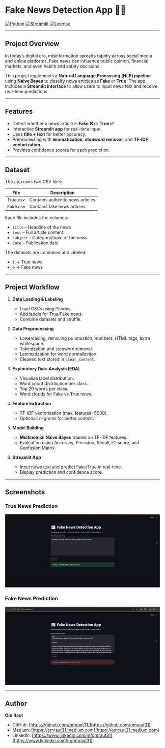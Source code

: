 # Fake News Detection App 📰🚨

[![Python](https://img.shields.io/badge/Python-3.12-blue)](https://www.python.org/)
[![Streamlit](https://img.shields.io/badge/Streamlit-1.45.0-orange)](https://streamlit.io/)
[![License](https://img.shields.io/badge/License-MIT-green)](LICENSE)

---

## **Project Overview**

In today’s digital era, misinformation spreads rapidly across social media and online platforms. Fake news can influence public opinion, financial markets, and even health and safety decisions.  

This project implements a **Natural Language Processing (NLP) pipeline** using **Naive Bayes** to classify news articles as **Fake** or **True**. The app includes a **Streamlit interface** to allow users to input news text and receive real-time predictions.

---

## **Features**

- Detect whether a news article is **Fake ❌** or **True ✅**.  
- Interactive **Streamlit app** for real-time input.  
- Uses **title + text** for better accuracy.  
- Preprocessing with **lemmatization**, **stopword removal**, and **TF-IDF vectorization**.  
- Provides confidence scores for each prediction.  

---

## **Dataset**

The app uses two CSV files:

| File       | Description                       |
|-----------|-----------------------------------|
| True.csv  | Contains authentic news articles  |
| Fake.csv  | Contains fake news articles       |

Each file includes the columns:

- `title` – Headline of the news  
- `text` – Full article content  
- `subject` – Category/topic of the news  
- `date` – Publication date  

The datasets are combined and labeled:

- `1` → True news  
- `0` → Fake news  

---

## **Project Workflow**

1. **Data Loading & Labeling**  
   - Load CSVs using Pandas.  
   - Add labels for True/Fake news.  
   - Combine datasets and shuffle.  

2. **Data Preprocessing**  
   - Lowercasing, removing punctuation, numbers, HTML tags, extra whitespace.  
   - Tokenization and stopword removal.  
   - Lemmatization for word normalization.  
   - Cleaned text stored in `clean_content`.

3. **Exploratory Data Analysis (EDA)**  
   - Visualize label distribution.  
   - Word count distribution per class.  
   - Top 20 words per class.  
   - Word clouds for Fake vs True news.

4. **Feature Extraction**  
   - TF-IDF vectorization (max_features=5000).  
   - Optional: n-grams for better context.  

5. **Model Building**  
   - **Multinomial Naive Bayes** trained on TF-IDF features.  
   - Evaluation using Accuracy, Precision, Recall, F1-score, and Confusion Matrix.  

6. **Streamlit App**  
   - Input news text and predict Fake/True in real-time.  
   - Display prediction and confidence score.  

---

## **Screenshots**



### **True News Prediction**  
![True News Prediction](<screenshots/true.png.png>
)

### **Fake News Prediction**  
![Fake News Prediction](<screenshots/fake.png.png>
)



---

## **Author**

**Om Raut**  
- GitHub: [https://github.com/omraut31](https://github.com/omraut31)  
- Medium: [https://omraut31.medium.com](https://omraut31.medium.com)  
- LinkedIn: [https://www.linkedin.com/in/omraut31](https://www.linkedin.com/in/omraut31)
